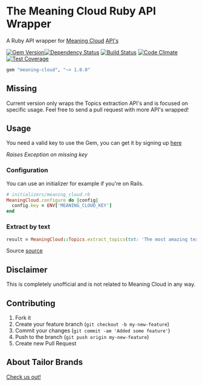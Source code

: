 The Meaning Cloud Ruby API Wrapper
===================

A Ruby API wrapper for [Meaning Cloud](https://www.meaningcloud.com/) [API's](https://www.meaningcloud.com/developer/getting-started)

[![Gem Version](https://badge.fury.io/rb/meaning-cloud.svg)](http://badge.fury.io/rb/meaning-cloud)[![Dependency Status](https://gemnasium.com/TailorBrands/meaning-cloud.svg)](https://gemnasium.com/TailorBrands/meaning-cloud)
[![Build Status](https://travis-ci.org/TailorBrands/meaning-cloud.svg)](https://travis-ci.org/TailorBrands/meaning-cloud)  [![Code Climate](https://codeclimate.com/github/TailorBrands/meaning-cloud/badges/gpa.svg)](https://codeclimate.com/github/TailorBrands/meaning-cloud)  [![Test Coverage](https://codeclimate.com/github/TailorBrands/meaning-cloud/badges/coverage.svg)](https://codeclimate.com/github/TailorBrands/meaning-cloud)

```rb
gem "meaning-cloud", "~> 1.0.0"
```

## Missing

Current version only wraps the Topics extraction API's and is focused on specific usage. Feel free to send a pull request with more API's wrapped!

## Usage

You need a valid key to use the Gem, you can get it by signing up [here](https://www.meaningcloud.com/developer/getting-started)

*Raises Exception on missing key*

### Configuration
You can use an initializer for example if you're on Rails.
```rb
# initializers/meaning_cloud.rb
MeaningCloud.configure do |config|
  config.key = ENV['MEANING_CLOUD_KEY']
end
```

### Extract by text

```rb
result = MeaningCloud::Topics.extract_topics(txt: 'The most amazing text in the world') # Returns a hash of the parsed JSON result.
```
Source [source](https://www.meaningcloud.com/developer/topics-extraction/doc/2.0/examples)

## Disclaimer

This is completely unofficial and is not related to Meaning Cloud in any way.

## Contributing

1. Fork it
2. Create your feature branch (`git checkout -b my-new-feature`)
3. Commit your changes (`git commit -am 'Added some feature'`)
4. Push to the branch (`git push origin my-new-feature`)
5. Create new Pull Request

## About Tailor Brands
[Check us out!](https://www.tailorbrands.com)
